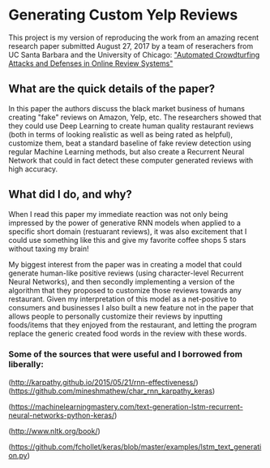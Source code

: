 # Generating Custom Yelp Reviews
This project is my version of reproducing the work from an amazing recent research paper submitted August 27, 2017 by a team of reserachers from UC Santa Barbara and the University of Chicago:
["Automated Crowdturfing Attacks and Defenses in Online Review Systems"](https://arxiv.org/abs/1708.08151)

## What are the quick details of the paper?
In this paper the authors discuss the black market business of humans creating "fake" reviews on Amazon, Yelp, etc.  The researchers showed that they could use Deep Learning to create human quality restaurant reviews (both in terms of looking realistic as well as being rated as helpful), customize them, beat a standard baseline of fake review detection using regular Machine Learning methods, but also create a Recurrent Neural Network that could in fact detect these computer generated reviews with high accuracy. 

## What did I do, and why?
When I read this paper my immediate reaction was not only being impressed by the power of generative RNN models when applied to a specific short domain (restuarant reviews), it was also excitement that I could use something like this and give my favorite coffee shops 5 stars without taxing my brain!

My biggest interest from the paper was in creating a model that could generate human-like positive reviews (using character-level Recurrent Neural Networks), and then secondly implementing a version of the algorithm that they proposed to customize those reviews towards any restaurant.  Given my interpretation of this model as a net-positive to consumers and businesses I also built a new feature not in the paper that allows people to personally customize their reviews by inputting foods/items that they enjoyed from the restaurant, and letting the program replace the generic created food words in the review with these words.


### Some of the sources that were useful and I borrowed from liberally:
(http://karpathy.github.io/2015/05/21/rnn-effectiveness/)
(https://github.com/mineshmathew/char_rnn_karpathy_keras)

(https://machinelearningmastery.com/text-generation-lstm-recurrent-neural-networks-python-keras/)

(http://www.nltk.org/book/)

(https://github.com/fchollet/keras/blob/master/examples/lstm_text_generation.py)
